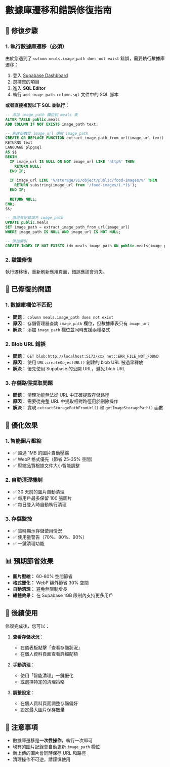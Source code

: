 # 數據庫遷移和錯誤修復指南

## 🔧 修復步驟

### 1. 執行數據庫遷移（必須）

由於您遇到了 `column meals.image_path does not exist` 錯誤，需要執行數據庫遷移：

1. 登入 [Supabase Dashboard](https://supabase.com/dashboard)
2. 選擇您的項目
3. 進入 **SQL Editor**
4. 執行 `add-image-path-column.sql` 文件中的 SQL 腳本

**或者直接複製以下 SQL 並執行：**

```sql
-- 添加 image_path 欄位到 meals 表
ALTER TABLE public.meals 
ADD COLUMN IF NOT EXISTS image_path text;

-- 創建函數從 image_url 提取 image_path
CREATE OR REPLACE FUNCTION extract_image_path_from_url(image_url text)
RETURNS text
LANGUAGE plpgsql
AS $$
BEGIN
  IF image_url IS NULL OR NOT image_url LIKE 'http%' THEN
    RETURN NULL;
  END IF;
  
  IF image_url LIKE '%/storage/v1/object/public/food-images/%' THEN
    RETURN substring(image_url from '/food-images/(.*)$');
  END IF;
  
  RETURN NULL;
END;
$$;

-- 為現有記錄填充 image_path
UPDATE public.meals 
SET image_path = extract_image_path_from_url(image_url)
WHERE image_path IS NULL AND image_url IS NOT NULL;

-- 添加索引
CREATE INDEX IF NOT EXISTS idx_meals_image_path ON public.meals(image_path) WHERE image_path IS NOT NULL;
```

### 2. 驗證修復

執行遷移後，重新刷新應用頁面，錯誤應該會消失。

## 🐛 已修復的問題

### 1. 數據庫欄位不匹配
- **問題：** `column meals.image_path does not exist`
- **原因：** 存儲管理器查詢 `image_path` 欄位，但數據庫表只有 `image_url`
- **解決：** 添加 `image_path` 欄位並同時支援兩種格式

### 2. Blob URL 錯誤
- **問題：** `GET blob:http://localhost:5173/xxx net::ERR_FILE_NOT_FOUND`
- **原因：** 使用 `URL.createObjectURL()` 創建的 blob URL 被過早釋放
- **解決：** 優先使用 Supabase 的公開 URL，避免 blob URL

### 3. 存儲路徑提取問題
- **問題：** 清理功能無法從 URL 中正確提取存儲路徑
- **原因：** 需要從完整 URL 中提取相對路徑用於刪除操作
- **解決：** 實現 `extractStoragePathFromUrl()` 和 `getImageStoragePath()` 函數

## 🎯 優化效果

### 1. 智能圖片壓縮
- ✅ 超過 1MB 的圖片自動壓縮
- ✅ WebP 格式優先（節省 25-35% 空間）
- ✅ 壓縮品質根據文件大小智能調整

### 2. 自動清理機制
- ✅ 30 天前的圖片自動清理
- ✅ 每用戶最多保留 100 張圖片
- ✅ 每日登入時自動執行清理

### 3. 存儲監控
- ✅ 實時顯示存儲使用情況
- ✅ 使用量警告（70%、80%、90%）
- ✅ 一鍵清理功能

## 📊 預期節省效果

- **圖片壓縮：** 60-80% 空間節省
- **格式優化：** WebP 額外節省 30% 空間
- **自動清理：** 避免無限制增長
- **總體效果：** 在 Supabase 1GB 限制內支持更多用戶

## 🔄 後續使用

修復完成後，您可以：

1. **查看存儲狀況**：
   - 在儀表板點擊「查看存儲狀況」
   - 在個人資料頁面查看詳細配額

2. **手動清理**：
   - 使用「智能清理」一鍵優化
   - 或選擇特定的清理策略

3. **調整設定**：
   - 在個人資料頁面調整存儲偏好
   - 設定最大圖片保存數量

## 🚨 注意事項

- 數據庫遷移是**一次性操作**，執行一次即可
- 現有的圖片記錄會自動更新 `image_path` 欄位
- 新上傳的圖片會同時保存 URL 和路徑
- 清理操作不可逆，請謹慎使用